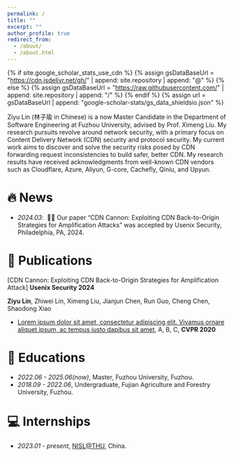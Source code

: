 ```yaml
---
permalink: /
title: ""
excerpt: ""
author_profile: true
redirect_from: 
  - /about/
  - /about.html
---
```


{% if site.google_scholar_stats_use_cdn %}
{% assign gsDataBaseUrl = "https://cdn.jsdelivr.net/gh/" | append: site.repository | append: "@" %}
{% else %}
{% assign gsDataBaseUrl = "https://raw.githubusercontent.com/" | append: site.repository | append: "/" %}
{% endif %}
{% assign url = gsDataBaseUrl | append: "google-scholar-stats/gs_data_shieldsio.json" %}

<span class='anchor' id='about-me'></span>

Ziyu Lin (林子瑜 in Chinese) is a now Master Candidate in the Department of Software Engineering at Fuzhou University, advised by Prof. Ximeng Liu. My research pursuits revolve around network security, with a primary focus on Content Delivery Network (CDN) security and protocol security. My current work aims to discover and solve the security risks posed by CDN forwarding request inconsistencies to build safer, better CDN. My research results have received acknowledgments from well-known CDN vendors such as Cloudflare, Azure, Aliyun, G-core, Cachefly, Qiniu, and Upyun.



# 🔥 News
- *2024.03*: &nbsp;🎉🎉 Our paper “CDN Cannon: Exploiting CDN Back-to-Origin Strategies for Amplification Attacks” was accepted by Usenix Security, Philadelphia, PA, 2024.


# 📝 Publications 



[CDN Cannon: Exploiting CDN Back-to-Origin Strategies for Amplification Attack] **Usenix Security 2024**

**Ziyu Lin**, Zhiwei Lin, Ximeng Liu, Jianjun Chen, Run Guo, Cheng Chen, Shaodong Xiao



- [Lorem ipsum dolor sit amet, consectetur adipiscing elit. Vivamus ornare aliquet ipsum, ac tempus justo dapibus sit amet](https://github.com), A, B, C, **CVPR 2020**



# 📖 Educations
- *2022.06 - 2025.06(now)*, Master, Fuzhou University, Fuzhou.
- *2018.09 - 2022.06*, Undergraduate, Fujian Agriculture and Forestry University, Fuzhou.



# 💻 Internships
- *2023.01 - present*, [NISL@THU](https://netsec.ccert.edu.cn/en/), China.
